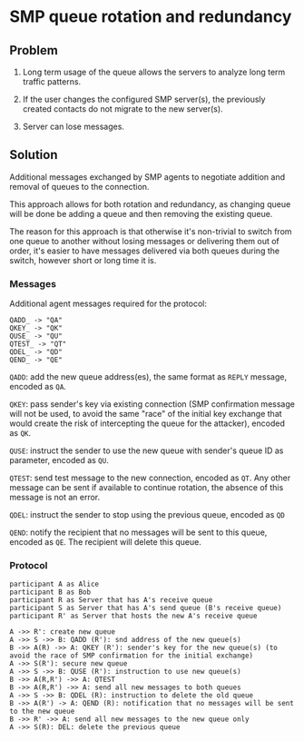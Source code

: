 # SMP queue rotation and redundancy

## Problem

1. Long term usage of the queue allows the servers to analyze long term traffic patterns.

2. If the user changes the configured SMP server(s), the previously created contacts do not migrate to the new server(s).

3. Server can lose messages.

## Solution

Additional messages exchanged by SMP agents to negotiate addition and removal of queues to the connection.

This approach allows for both rotation and redundancy, as changing queue will be done be adding a queue and then removing the existing queue.

The reason for this approach is that otherwise it's non-trivial to switch from one queue to another without losing messages or delivering them out of order, it's easier to have messages delivered via both queues during the switch, however short or long time it is.

### Messages

Additional agent messages required for the protocol:

    QADD_ -> "QA"
    QKEY_ -> "QK"
    QUSE_ -> "QU"
    QTEST_ -> "QT"
    QDEL_ -> "QD"
    QEND_ -> "QE"

`QADD`: add the new queue address(es), the same format as `REPLY` message, encoded as `QA`.

`QKEY`: pass sender's key via existing connection (SMP confirmation message will not be used, to avoid the same "race" of the initial key exchange that would create the risk of intercepting the queue for the attacker), encoded as `QK`.

`QUSE`: instruct the sender to use the new queue with sender's queue ID as parameter, encoded as `QU`.

`QTEST`: send test message to the new connection, encoded as `QT`. Any other message can be sent if available to continue rotation, the absence of this message is not an error.

`QDEL`: instruct the sender to stop using the previous queue, encoded as `QD`

`QEND`: notify the recipient that no messages will be sent to this queue, encoded as `QE`. The recipient will delete this queue.

### Protocol

```
participant A as Alice
participant B as Bob
participant R as Server that has A's receive queue
participant S as Server that has A's send queue (B's receive queue)
participant R' as Server that hosts the new A's receive queue

A ->> R': create new queue
A ->> S ->> B: QADD (R'): snd address of the new queue(s)
B ->> A(R) ->> A: QKEY (R'): sender's key for the new queue(s) (to avoid the race of SMP confirmation for the initial exchange)
A ->> S(R'): secure new queue
A ->> S ->> B: QUSE (R'): instruction to use new queue(s)
B ->> A(R,R') ->> A: QTEST
B ->> A(R,R') ->> A: send all new messages to both queues
A ->> S ->> B: QDEL (R): instruction to delete the old queue
B ->> A(R') -> A: QEND (R): notification that no messages will be sent to the new queue
B ->> R' ->> A: send all new messages to the new queue only
A ->> S(R): DEL: delete the previous queue
```
